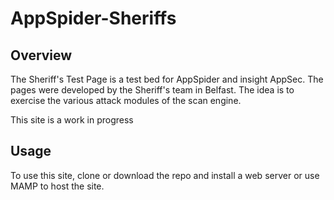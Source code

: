 # AppSpider-Sheriffs

## Overview

The Sheriff's Test Page is a test bed for AppSpider and insight AppSec. The pages were developed by the Sheriff's team in Belfast. The idea is to exercise the various attack modules of the scan engine.<br>

This site is a work in progress

## Usage

To use this site, clone or download the repo and install a web server or use MAMP to host the site.